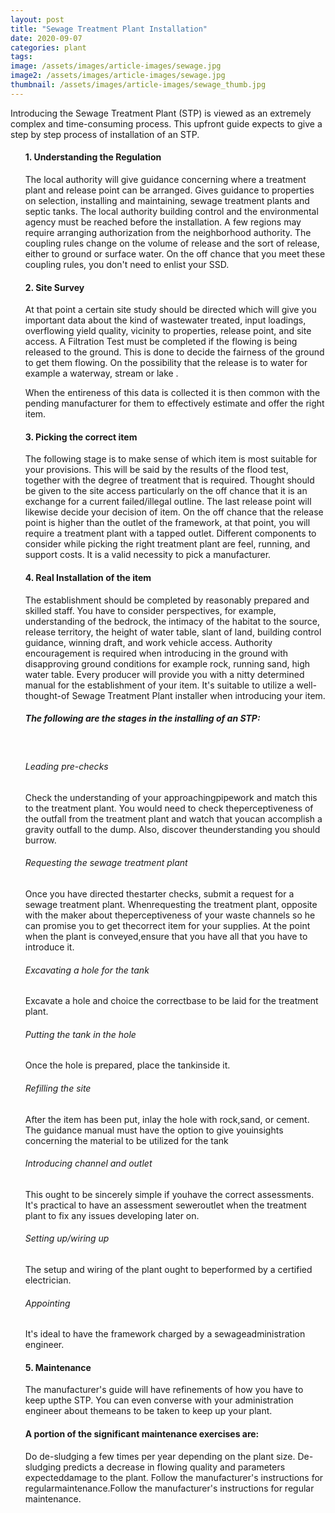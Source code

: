 ```yaml
---
layout: post
title: "Sewage Treatment Plant Installation"
date: 2020-09-07
categories: plant
tags:
image: /assets/images/article-images/sewage.jpg
image2: /assets/images/article-images/sewage.jpg
thumbnail: /assets/images/article-images/sewage_thumb.jpg
---
```

<p>Introducing the Sewage Treatment Plant (STP) is viewed as an extremely complex and time-consuming process. This upfront guide expects to give a step by step process of installation of an STP.</p>
<ul style="list-style-type:none;">
    <li>
        <h4>1. Understanding the Regulation</h4>
        <p>The local authority will give guidance concerning where a treatment plant and release point can be arranged.   Gives guidance to properties on selection, installing and maintaining, sewage treatment plants and septic tanks. The local authority building control and the environmental agency must be reached before the installation. A few regions may require arranging authorization from the neighborhood authority. The coupling rules change on the volume of release and the sort of release, either to ground or surface water. On the off chance that you meet these coupling rules, you don't need to enlist your SSD.</p>
    </li>
    <li>
        <h4>2. Site Survey </h4>
        <p>At that point a certain site study should be directed which will give you important data about the kind of wastewater treated,   input loadings, overflowing yield quality, vicinity to properties, release point, and site access. A Filtration Test must be completed if the flowing is being released to the ground. This is done to decide the fairness of the ground to get them flowing. On the possibility that the release is to water for example a waterway, stream or lake .</p>
        <p>When the entireness of this data is collected it is then common with the pending manufacturer for them to effectively estimate and offer the right item. </p>
    </li>
    <li>
        <h4>3. Picking the correct item </h4>
        <p>The following stage is to make sense of which item is most suitable for your provisions. This will be said by the results of the flood test, together with the degree of treatment that is required. Thought should be given to the site access particularly on the off chance that it is an exchange for a current failed/illegal outline. The last release point will likewise decide your decision of item. On the off chance that the release point is higher than the outlet of the framework, at that point, you will require a treatment plant with a tapped outlet. Different components to consider while picking the right treatment plant are feel, running, and support costs. It is a valid necessity to pick a manufacturer.</p>
    </li>
    <li>
        <h4>4. Real Installation of the item </h4>
        <p>The establishment should be completed by reasonably prepared and skilled staff. You have to consider perspectives, for example, understanding of the bedrock, the intimacy of the habitat to the source, release territory, the height of water table, slant of land, building control guidance, winning draft, and work vehicle access.   Authority encouragement is required when introducing in the ground with disapproving ground conditions for example rock, running sand, high water table. Every producer will provide you with a nitty determined manual for the establishment of your item. It's suitable to utilize a well-thought-of Sewage Treatment Plant installer when introducing your item.
        <h5>The following are the stages in the installing of an STP: </h5>
        <br>
        <h6>Leading   pre-checks</h6>
        <p>Check   the   understanding   of   your   approachingpipework and match this to the treatment plant. You would need to check theperceptiveness of the outfall from the treatment plant and watch that youcan   accomplish   a   gravity   outfall   to   the   dump.   Also,   discover   theunderstanding you should burrow. </p>
        <h6>Requesting the sewage treatment plant</h6>
        <p>Once you have directed thestarter checks, submit a request for a sewage treatment plant. Whenrequesting   the   treatment   plant,   opposite   with   the   maker   about   theperceptiveness of your waste channels so he can promise you to get thecorrect item for your supplies. At the point when the plant is conveyed,ensure that you have all that you have to introduce it.</p>
        <h6>Excavating a hole for the tank</h6>
        <p>Excavate a hole and choice the correctbase to be laid for the treatment plant. </p>
        <h6>Putting the tank in the hole</h6>
        <p>Once the hole is prepared, place the tankinside it.</p>
        <h6>Refilling the site</h6>
        <p>After the item has been put, inlay the hole with rock,sand, or cement. The guidance manual must have the option to give youinsights concerning the material to be utilized for the tank</p>
        <h6>Introducing channel and outlet</h6>
        <p>This ought to be sincerely simple if youhave the correct assessments. It's practical to have an assessment seweroutlet when the treatment plant to fix any issues developing later on.</p>
        <h6>Setting   up/wiring   up</h6>
        <p>The setup and wiring of the plant ought to beperformed by a certified electrician.</p>
        <h6>Appointing</h6>
        <p>It's ideal to have the framework charged by a sewageadministration engineer. </p>
        </p>
    </li>
    <li>
        <h4>5. Maintenance</h4>
        <p>The manufacturer's guide will have refinements of how you have to keep upthe STP. You can even converse with your administration engineer about themeans to be taken to keep up your plant. </p>
    </li>
    <li>
        <h4>A portion of the significant maintenance exercises are: </h4>
        <p>Do de-sludging a few times per year depending on the plant size. De-sludging predicts a decrease in flowing quality and parameters expecteddamage to the plant. Follow the manufacturer's instructions for regularmaintenance.Follow the manufacturer's instructions for regular maintenance.</p>
    </li>
</ul>